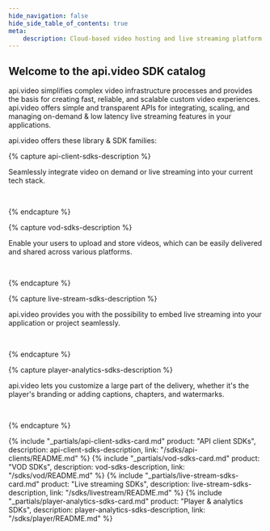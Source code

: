 ```yaml
---
hide_navigation: false
hide_side_table_of_contents: true
meta: 
    description: Cloud-based video hosting and live streaming platform with analytics. Mobile and web SDKs for VOD, live streaming, and player for NodeJS, Javascript, Typescript, Python, Go, PHP, C#, Swift, and Kotlin.
---
```


<div class="hero">

## Welcome to the **api.video** SDK catalog

api.video simplifies complex video infrastructure processes and provides the basis for creating fast, reliable, and scalable custom video experiences. api.video offers simple and transparent APIs for integrating, scaling, and managing on-demand & low latency live streaming features in your applications.

</div>

api.video offers these library & SDK families:

<div class="link-cards">

{% capture api-client-sdks-description %}

Seamlessly integrate video on demand or live streaming into your current tech stack.

<br>

{% endcapture %}

{% capture vod-sdks-description %}

Enable your users to upload and store videos, which can be easily delivered and shared across various platforms.

<br>

{% endcapture %}

{% capture live-stream-sdks-description %}

api.video provides you with the possibility to embed live streaming into your application or project seamlessly.

<br>

{% endcapture %}

{% capture player-analytics-sdks-description %}

api.video lets you customize a large part of the delivery, whether it's the player's branding or adding captions, chapters, and watermarks.

<br>

{% endcapture %}


{% include "_partials/api-client-sdks-card.md" product: "API client SDKs", description: api-client-sdks-description, link: "/sdks/api-clients/README.md" %}
{% include "_partials/vod-sdks-card.md" product: "VOD SDKs", description: vod-sdks-description, link: "/sdks/vod/README.md" %}
{% include "_partials/live-stream-sdks-card.md" product: "Live streaming SDKs", description: live-stream-sdks-description, link: "/sdks/livestream/README.md" %}
{% include "_partials/player-analytics-sdks-card.md" product: "Player & analytics SDKs", description: player-analytics-sdks-description, link: "/sdks/player/README.md" %}

</div>